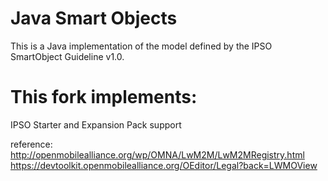 # Java Smart Objects

This is a Java implementation of the model defined by the IPSO SmartObject Guideline v1.0.

# This fork implements:
IPSO Starter and Expansion Pack support


reference:
http://openmobilealliance.org/wp/OMNA/LwM2M/LwM2MRegistry.html
https://devtoolkit.openmobilealliance.org/OEditor/Legal?back=LWMOView